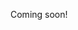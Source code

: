<!--

Improved package site for Elm:
- dependencies
- related packages
- better search
- popularity
- github integration
- history

https://www.elmfinder.org/

-->

Coming soon!
